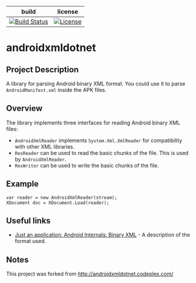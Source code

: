 | build | license |
|-------|---------|
| [![Build Status](https://ci.appveyor.com/api/projects/status/github/quamotion/androidxmldotnet)](https://ci.appveyor.com/project/qmfrederik/androidxmldotnet/) | [![License](https://img.shields.io/github/license/mashape/apistatus.svg)](http://opensource.org/licenses/MIT)

# androidxmldotnet
## Project Description
A library for parsing Android binary XML format. You could use it to parse `AndroidManifest.xml` inside the APK files.

## Overview
The library implements three interfaces for reading Android binary XML files:

* `AndroidXmlReader` implements `System.Xml.XmlReader` for compatibility with other XML libraries. 
* `ResReader` can be used to read the basic chunks of the file. This is used by `AndroidXmlReader`. 
* `ResWriter` can be used to write the basic chunks of the file.

## Example

```
var reader = new AndroidXmlReader(stream);
XDocument doc = XDocument.Load(reader);
```

## Useful links

* [Just an application: Android Internals: Binary XML](https://justanapplication.wordpress.com/2011/09/22/android-internals-binary-xml-part-two-the-xml-chunk/) - A description of the format used.

## Notes
This project was forked from http://androidxmldotnet.codeplex.com/
